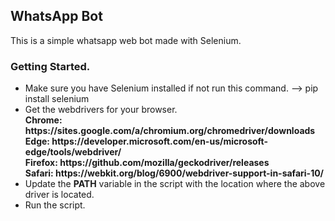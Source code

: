 <h2>WhatsApp Bot</h2>
<p>This is a simple whatsapp web bot made with Selenium.</p>
<h3>Getting Started.</h3>
<ul>
<li>Make sure you have Selenium installed if not run this command. --> pip install selenium</li>
<li>Get the webdrivers for your browser.</li>
<b>Chrome:	https://sites.google.com/a/chromium.org/chromedriver/downloads </br>
Edge:	https://developer.microsoft.com/en-us/microsoft-edge/tools/webdriver/ </br>
Firefox:	https://github.com/mozilla/geckodriver/releases </br>
Safari:	https://webkit.org/blog/6900/webdriver-support-in-safari-10/</b>
<li>Update the <b>PATH</b> variable in the script with the location where the above driver is located.</li>
<li>Run the script.</li>
</ul>
